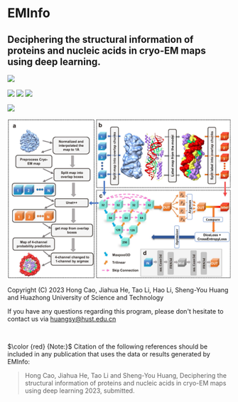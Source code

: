 # EMInfo

## Deciphering the structural information of proteins and nucleic acids in cryo-EM maps using deep learning.

<a href="#"><img src="https://img.shields.io/badge/Linux-Tested-yellow?logo=Linux&style=for-the-badge" /></a>

<a href="https://pytorch.org/"><img src="https://img.shields.io/badge/PyTorch-v2.0-red.svg?logo=PyTorch&style=for-the-badge" /></a>
<a href="https://developer.nvidia.com/cuda-toolkit"><img src="https://img.shields.io/badge/CUDA-v11.7-green.svg?logo=Nvidia&style=for-the-badge" /></a>
<a href="https://python.org"><img src="https://img.shields.io/badge/python-v3.9-blue.svg?logo=python&style=for-the-badge" /></a>

<a href="https://www.gnu.org/licenses/gpl-3.0.en.html#license-text"><img src="https://img.shields.io/badge/GPL%20License-v3.0-purple.svg?logo=GNU&style=for-the-badge" /></a>

<img src='assets/main.jpg' width='800'>

Copyright (C) 2023 Hong Cao, Jiahua He, Tao Li, Hao Li, Sheng-You Huang and Huazhong University of Science and Technology

If you have any questions regarding this program, please don't hesitate to contact us via [huangsy@hust.edu.cn](mailto:huangsy@hust.edu.cn)

</br>

$\color {red} {Note:}$ Citation of the following references should be included in any publication that uses the data or results generated by EMInfo:

> Hong Cao, Jiahua He, Tao Li and Sheng-You Huang, Deciphering the structural information of proteins and nucleic acids in cryo-EM maps using deep learning 2023, submitted.
